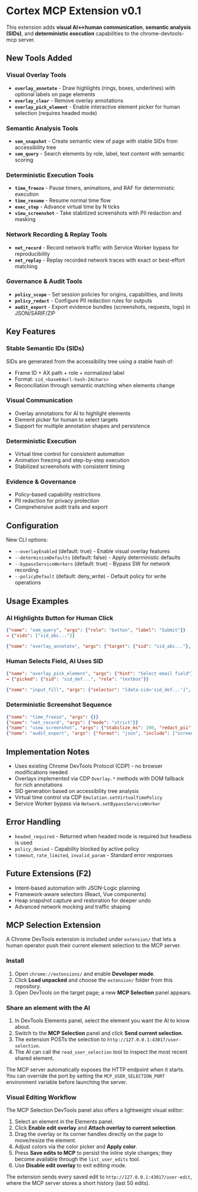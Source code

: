 # Cortex MCP Extension v0.1

This extension adds **visual AI↔human communication**, **semantic analysis (SIDs)**, and **deterministic execution** capabilities to the chrome-devtools-mcp server.

## New Tools Added

### Visual Overlay Tools
- **`overlay_annotate`** - Draw highlights (rings, boxes, underlines) with optional labels on page elements
- **`overlay_clear`** - Remove overlay annotations 
- **`overlay_pick_element`** - Enable interactive element picker for human selection (requires headed mode)

### Semantic Analysis Tools
- **`sem_snapshot`** - Create semantic view of page with stable SIDs from accessibility tree
- **`sem_query`** - Search elements by role, label, text content with semantic scoring

### Deterministic Execution Tools  
- **`time_freeze`** - Pause timers, animations, and RAF for deterministic execution
- **`time_resume`** - Resume normal time flow
- **`exec_step`** - Advance virtual time by N ticks
- **`view_screenshot`** - Take stabilized screenshots with PII redaction and masking

### Network Recording & Replay Tools
- **`net_record`** - Record network traffic with Service Worker bypass for reproducibility
- **`net_replay`** - Replay recorded network traces with exact or best-effort matching

### Governance & Audit Tools
- **`policy_scope`** - Set session policies for origins, capabilities, and limits
- **`policy_redact`** - Configure PII redaction rules for outputs
- **`audit_export`** - Export evidence bundles (screenshots, requests, logs) in JSON/SARIF/ZIP

## Key Features

### Stable Semantic IDs (SIDs)
SIDs are generated from the accessibility tree using a stable hash of:
- Frame ID + AX path + role + normalized label
- Format: `sid_<base64url-hash-24chars>`
- Reconciliation through semantic matching when elements change

### Visual Communication
- Overlay annotations for AI to highlight elements
- Element picker for human to select targets
- Support for multiple annotation shapes and persistence

### Deterministic Execution
- Virtual time control for consistent automation
- Animation freezing and step-by-step execution
- Stabilized screenshots with consistent timing

### Evidence & Governance
- Policy-based capability restrictions
- PII redaction for privacy protection
- Comprehensive audit trails and export

## Configuration

New CLI options:
- `--overlayEnabled` (default: true) - Enable visual overlay features
- `--determinismDefaults` (default: false) - Apply deterministic defaults
- `--bypassServiceWorkers` (default: true) - Bypass SW for network recording
- `--policyDefault` (default: deny_write) - Default policy for write operations

## Usage Examples

### AI Highlights Button for Human Click
```json
{"name": "sem_query", "args": {"role": "button", "label": "Submit"}}
→ {"sids": ["sid_abc..."]}

{"name": "overlay_annotate", "args": {"target": {"sid": "sid_abc..."}, "shape": "ring", "label": "Click here"}}
```

### Human Selects Field, AI Uses SID
```json
{"name": "overlay_pick_element", "args": {"hint": "Select email field"}}
→ {"picked": {"sid": "sid_def...", "role": "textbox"}}

{"name": "input_fill", "args": {"selector": "[data-sid='sid_def...']", "text": "user@example.com"}}
```

### Deterministic Screenshot Sequence
```json
{"name": "time_freeze", "args": {}}
{"name": "net_record", "args": {"mode": "strict"}}  
{"name": "view_screenshot", "args": {"stabilize_ms": 200, "redact_pii": true}}
{"name": "audit_export", "args": {"format": "json", "include": ["screenshots", "requests"]}}
```

## Implementation Notes

- Uses existing Chrome DevTools Protocol (CDP) - no browser modifications needed
- Overlays implemented via CDP `Overlay.*` methods with DOM fallback for rich annotations
- SID generation based on accessibility tree analysis
- Virtual time control via CDP `Emulation.setVirtualTimePolicy`
- Service Worker bypass via `Network.setBypassServiceWorker`

## Error Handling

- `headed_required` - Returned when headed mode is required but headless is used
- `policy_denied` - Capability blocked by active policy
- `timeout`, `rate_limited`, `invalid_param` - Standard error responses

## Future Extensions (F2)

- Intent-based automation with JSON-Logic planning
- Framework-aware selectors (React, Vue components)
- Heap snapshot capture and restoration for deeper undo
- Advanced network mocking and traffic shaping
## MCP Selection Extension

A Chrome DevTools extension is included under `extension/` that lets a human operator push their current element selection to the MCP server.

### Install
1. Open `chrome://extensions/` and enable **Developer mode**.
2. Click **Load unpacked** and choose the `extension/` folder from this repository.
3. Open DevTools on the target page; a new **MCP Selection** panel appears.

### Share an element with the AI
1. In DevTools Elements panel, select the element you want the AI to know about.
2. Switch to the **MCP Selection** panel and click **Send current selection**.
3. The extension POSTs the selection to `http://127.0.0.1:43017/user-selection`.
4. The AI can call the `read_user_selection` tool to inspect the most recent shared element.

The MCP server automatically exposes the HTTP endpoint when it starts. You can override the port by setting the `MCP_USER_SELECTION_PORT` environment variable before launching the server.

### Visual Editing Workflow

The MCP Selection DevTools panel also offers a lightweight visual editor:

1. Select an element in the Elements panel.
2. Click **Enable edit overlay** and **Attach overlay to current selection**.
3. Drag the overlay or its corner handles directly on the page to move/resize the element.
4. Adjust colors via the color picker and **Apply color**.
5. Press **Save edits to MCP** to persist the inline style changes; they become available through the `list_user_edits` tool.
6. Use **Disable edit overlay** to exit editing mode.

The extension sends every saved edit to `http://127.0.0.1:43017/user-edit`, where the MCP server stores a short history (last 50 edits).
